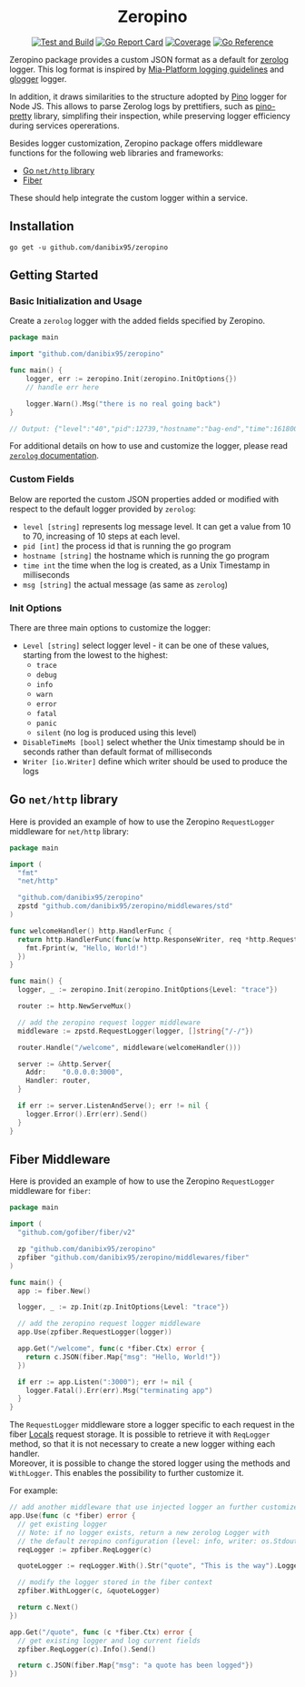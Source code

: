 <div align="center">
  <h1>Zeropino</h1>

  [![Test and Build][github-actions-svg]][github-actions]
  [![Go Report Card][goreportcard-img]][goreportcard-link]
  [![Coverage][coverage-img]][coverage-link]
  [![Go Reference][go-pkg.dev-img]][go-pkg.dev-link]

</div>

Zeropino package provides a custom JSON format as a default for [zerolog][zerolog-github] logger. This log format is inspired by [Mia-Platform logging guidelines][logging-guidelines] and [glogger][glogger] logger.

In addition, it draws similarities to the structure adopted by [Pino][pino-github] logger for Node JS. This allows to parse Zerolog logs by prettifiers, such as [pino-pretty][pino-pretty] library, simplifing their inspection, while preserving logger efficiency during services opererations.

Besides logger customization, Zeropino package offers middleware functions for the following web libraries and frameworks:

- [Go `net/http` library][go-net-http]
- [Fiber][fiber-github]

These should help integrate the custom logger within a service.

## Installation

    go get -u github.com/danibix95/zeropino

## Getting Started

### Basic Initialization and Usage

Create a `zerolog` logger with the added fields specified by Zeropino.

```go
package main

import "github.com/danibix95/zeropino"

func main() {
    logger, err := zeropino.Init(zeropino.InitOptions{})
    // handle err here

    logger.Warn().Msg("there is no real going back")
}

// Output: {"level":"40","pid":12739,"hostname":"bag-end","time":1618003000857,"msg":"there is no real going back"}
```
For additional details on how to use and customize the logger, please read [`zerolog` documentation](https://pkg.go.dev/github.com/rs/zerolog).

### Custom Fields
Below are reported the custom JSON properties added or modified with respect to the default logger provided by `zerolog`:
- `level [string]` represents log message level. It can get a value from 10 to 70, increasing of 10 steps at each level.
- `pid [int]` the process id that is running the go program
- `hostname [string]` the hostname which is running the go program
- `time int` the time when the log is created, as a Unix Timestamp in milliseconds
- `msg [string]` the actual message (as same as `zerolog`)

### Init Options
There are three main options to customize the logger:
- `Level [string]` select logger level - it can be one of these values, starting from the lowest to the highest:
  - `trace`
  - `debug`
  - `info`
  - `warn`
  - `error`
  - `fatal`
  - `panic`
  - `silent` (no log is produced using this level)
- `DisableTimeMs [bool]` select whether the Unix timestamp should be in seconds rather than default format of milliseconds
- `Writer [io.Writer]` define which writer should be used to produce the logs

## Go `net/http` library

Here is provided an example of how to use the Zeropino `RequestLogger` middleware for `net/http` library:

```go
package main

import (
  "fmt"
  "net/http"

  "github.com/danibix95/zeropino"
  zpstd "github.com/danibix95/zeropino/middlewares/std"
)

func welcomeHandler() http.HandlerFunc {
  return http.HandlerFunc(func(w http.ResponseWriter, req *http.Request) {
    fmt.Fprint(w, "Hello, World!")
  })
}

func main() {
  logger, _ := zeropino.Init(zeropino.InitOptions{Level: "trace"})

  router := http.NewServeMux()

  // add the zeropino request logger middleware
  middleware := zpstd.RequestLogger(logger, []string{"/-/"})

  router.Handle("/welcome", middleware(welcomeHandler()))

  server := &http.Server{
    Addr:    "0.0.0.0:3000",
    Handler: router,
  }

  if err := server.ListenAndServe(); err != nil {
    logger.Error().Err(err).Send()
  }
}
```

## Fiber Middleware

Here is provided an example of how to use the Zeropino `RequestLogger` middleware for `fiber`:

```go
package main

import (
  "github.com/gofiber/fiber/v2"

  zp "github.com/danibix95/zeropino"
  zpfiber "github.com/danibix95/zeropino/middlewares/fiber"
)

func main() {
  app := fiber.New()

  logger, _ := zp.Init(zp.InitOptions{Level: "trace"})

  // add the zeropino request logger middleware
  app.Use(zpfiber.RequestLogger(logger))

  app.Get("/welcome", func(c *fiber.Ctx) error {
    return c.JSON(fiber.Map{"msg": "Hello, World!"})
  })

  if err := app.Listen(":3000"); err != nil {
    logger.Fatal().Err(err).Msg("terminating app")
  }
}
```

The `RequestLogger` middleware store a logger specific to each request in the fiber [Locals](https://docs.gofiber.io/api/ctx#locals) request storage. It is possible to retrieve it with `ReqLogger` method, so that it is not necessary to create a new logger withing each handler.  
Moreover, it is possible to change the stored logger using the methods and `WithLogger`. This enables the possibility to further customize it.

For example:
```go
// add another middleware that use injected logger an further customize it
app.Use(func (c *fiber) error {
  // get existing logger
  // Note: if no logger exists, return a new zerolog Logger with
  // the default zeropino configuration (level: info, writer: os.Stdout)
  reqLogger := zpfiber.ReqLogger(c)

  quoteLogger := reqLogger.With().Str("quote", "This is the way").Logger()

  // modify the logger stored in the fiber context
  zpfiber.WithLogger(c, &quoteLogger)

  return c.Next()
})

app.Get("/quote", func (c *fiber.Ctx) error {
  // get existing logger and log current fields
  zpfiber.ReqLogger(c).Info().Send()

  return c.JSON(fiber.Map{"msg": "a quote has been logged"})
})
```

[github-actions]: https://github.com/danibix95/zerolog-mia/actions/workflows/go.yml
[github-actions-svg]: https://github.com/danibix95/zerolog-mia/actions/workflows/go.yml/badge.svg?branch=main

[goreportcard-img]: https://goreportcard.com/badge/github.com/danibix95/zeropino
[goreportcard-link]: https://goreportcard.com/report/github.com/danibix95/zeropino

[go-pkg.dev-img]: https://pkg.go.dev/badge/github.com/danibix95/zeropino.svg
[go-pkg.dev-link]: https://pkg.go.dev/github.com/danibix95/zeropino

[coverage-img]: https://gocover.io/_badge/github.com/danibix95/zeropino
[coverage-link]: https://gocover.io/github.com/danibix95/zeropino

[zerolog-github]: https://github.com/rs/zerolog
[logging-guidelines]: https://docs.mia-platform.eu/docs/getting_started/monitoring-dashboard/dev_ops_guide/log#json-logging-format
[glogger]: https://github.com/mia-platform/glogger
[pino-github]: https://github.com/pinojs/pino
[pino-pretty]: https://github.com/pinojs/pino-pretty
[fiber-github]: https://github.com/gofiber/fiber
[go-net-http]: https://pkg.go.dev/net/http
